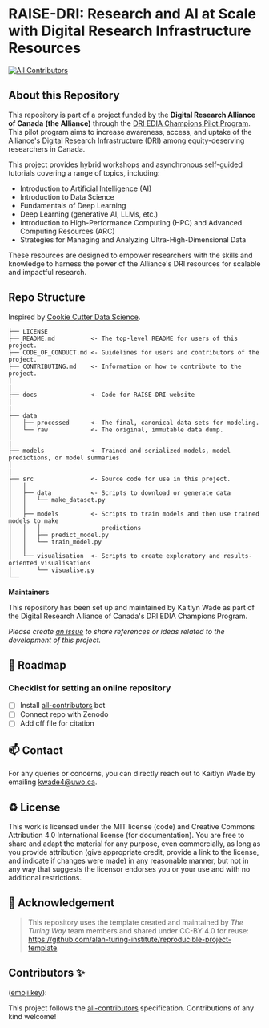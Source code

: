 # RAISE-DRI: Research and AI at Scale with Digital Research Infrastructure Resources

<!-- ALL-CONTRIBUTORS-BADGE:START - Do not remove or modify this section -->
[![All Contributors](https://img.shields.io/github/all-contributors/kwade4/RAISE-DRI?color=ee8449&style=flat-square)](#contributors-)
<!--
[![All Contributors](https://img.shields.io/badge/all_contributors-6-orange.svg?style=flat-square)](#contributors-)
-->
<!-- ALL-CONTRIBUTORS-BADGE:END -->


## About this Repository
This repository is part of a project funded by the **Digital Research Alliance of Canada** **(the Alliance)** through the [DRI EDIA Champions Pilot Program](https://alliancecan.ca/en/funding-opportunities/dri-edia-champions-pilot-program). This pilot program aims to increase awareness, access, and uptake of the Alliance's Digital Research Infrastructure (DRI) among equity-deserving researchers in Canada. 

This project provides hybrid workshops and asynchronous self-guided tutorials covering a range of topics, including:
* Introduction to Artificial Intelligence (AI)
* Introduction to Data Science
* Fundamentals of Deep Learning
* Deep Learning (generative AI, LLMs, etc.)
* Introduction to High-Performance Computing (HPC) and Advanced Computing Resources (ARC)
* Strategies for Managing and Analyzing Ultra-High-Dimensional Data

These resources are designed to empower researchers with the skills and knowledge to harness the power of the Alliance's DRI resources for scalable and impactful research. 

## Repo Structure

Inspired by [Cookie Cutter Data Science](https://github.com/drivendata/cookiecutter-data-science).

```
├── LICENSE
├── README.md          <- The top-level README for users of this project.
├── CODE_OF_CONDUCT.md <- Guidelines for users and contributors of the project.
├── CONTRIBUTING.md    <- Information on how to contribute to the project.
|
|
├── docs               <- Code for RAISE-DRI website
|
|
├── data
│   ├── processed      <- The final, canonical data sets for modeling.
│   └── raw            <- The original, immutable data dump.
│
|
├── models             <- Trained and serialized models, model predictions, or model summaries
│
|
├── src                <- Source code for use in this project.
│   │
│   ├── data           <- Scripts to download or generate data
│   │   └── make_dataset.py
│   │
│   ├── models         <- Scripts to train models and then use trained models to make
│   │   │                 predictions
│   │   ├── predict_model.py
│   │   └── train_model.py
│   │
│   └── visualisation  <- Scripts to create exploratory and results-oriented visualisations
│       └── visualise.py
└──
```

**Maintainers**

This repository has been set up and maintained by Kaitlyn Wade as part of the Digital Research Alliance of Canada's DRI EDIA Champions Program.

*Please create [an issue](../../issues) to share references or ideas related to the development of this project.*

🎯 Roadmap
---

### Checklist for setting an online repository 
- [ ] Install [all-contributors](https://allcontributors.org/) bot
- [ ] Connect repo with Zenodo
- [ ] Add cff file for citation

📫 Contact
---

For any queries or concerns, you can directly reach out to Kaitlyn Wade by emailing [kwade4@uwo.ca](mailto:kwade4@uwo.ca).

♻️ License
---

This work is licensed under the MIT license (code) and Creative Commons Attribution 4.0 International license (for documentation).
You are free to share and adapt the material for any purpose, even commercially,
as long as you provide attribution (give appropriate credit, provide a link to the license,
and indicate if changes were made) in any reasonable manner, but not in any way that suggests the
licensor endorses you or your use and with no additional restrictions.

🤝 Acknowledgement
---

> This repository uses the template created and maintained by *The Turing Way* team members and shared under CC-BY 4.0 for reuse: https://github.com/alan-turing-institute/reproducible-project-template.

## Contributors ✨

([emoji key](https://allcontributors.org/docs/en/emoji-key)):

<!-- ALL-CONTRIBUTORS-LIST:START - Do not remove or modify this section -->
<!-- prettier-ignore-start -->
<!-- markdownlint-disable -->

<!-- markdownlint-restore -->
<!-- prettier-ignore-end -->

<!-- ALL-CONTRIBUTORS-LIST:END -->
<!-- markdownlint-restore -->
<!-- prettier-ignore-end -->

<!-- ALL-CONTRIBUTORS-LIST:END -->

This project follows the [all-contributors](https://github.com/all-contributors/all-contributors) specification. Contributions of any kind welcome!
